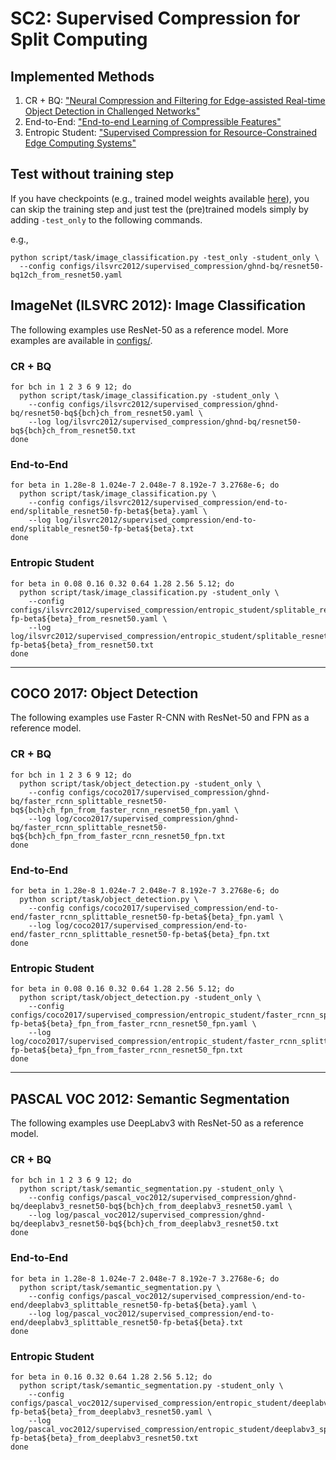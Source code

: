# SC2: Supervised Compression for Split Computing

## Implemented Methods
1. CR + BQ: ["Neural Compression and Filtering for Edge-assisted Real-time Object Detection in Challenged Networks"](https://arxiv.org/abs/2007.15818)
2. End-to-End: ["End-to-end Learning of Compressible Features"](https://arxiv.org/abs/2007.11797) 
3. Entropic Student: ["Supervised Compression for Resource-Constrained Edge Computing Systems"](https://openaccess.thecvf.com/content/WACV2022/html/Matsubara_Supervised_Compression_for_Resource-Constrained_Edge_Computing_Systems_WACV_2022_paper.html)

## Test without training step
If you have checkpoints (e.g., trained model weights available [here](https://github.com/yoshitomo-matsubara/sc2-benchmark#checkpoints)), 
you can skip the training step and just test the (pre)trained models simply by adding `-test_only` to the following commands.

e.g.,
```shell
python script/task/image_classification.py -test_only -student_only \
  --config configs/ilsvrc2012/supervised_compression/ghnd-bq/resnet50-bq12ch_from_resnet50.yaml
```

## ImageNet (ILSVRC 2012): Image Classification
The following examples use ResNet-50 as a reference model. More examples are available in [configs/](https://github.com/yoshitomo-matsubara/sc2-benchmark/tree/main/configs).

### CR + BQ
```shell
for bch in 1 2 3 6 9 12; do
  python script/task/image_classification.py -student_only \
    --config configs/ilsvrc2012/supervised_compression/ghnd-bq/resnet50-bq${bch}ch_from_resnet50.yaml \
    --log log/ilsvrc2012/supervised_compression/ghnd-bq/resnet50-bq${bch}ch_from_resnet50.txt
done
```

### End-to-End
```shell
for beta in 1.28e-8 1.024e-7 2.048e-7 8.192e-7 3.2768e-6; do 
  python script/task/image_classification.py \
    --config configs/ilsvrc2012/supervised_compression/end-to-end/splitable_resnet50-fp-beta${beta}.yaml \
    --log log/ilsvrc2012/supervised_compression/end-to-end/splitable_resnet50-fp-beta${beta}.txt
done
```

### Entropic Student
```shell
for beta in 0.08 0.16 0.32 0.64 1.28 2.56 5.12; do 
  python script/task/image_classification.py -student_only \
    --config configs/ilsvrc2012/supervised_compression/entropic_student/splitable_resnet50-fp-beta${beta}_from_resnet50.yaml \
    --log log/ilsvrc2012/supervised_compression/entropic_student/splitable_resnet50-fp-beta${beta}_from_resnet50.txt
done
```

---

## COCO 2017: Object Detection
The following examples use Faster R-CNN with ResNet-50 and FPN as a reference model.

### CR + BQ

```shell
for bch in 1 2 3 6 9 12; do
  python script/task/object_detection.py -student_only \
    --config configs/coco2017/supervised_compression/ghnd-bq/faster_rcnn_splittable_resnet50-bq${bch}ch_fpn_from_faster_rcnn_resnet50_fpn.yaml \
    --log log/coco2017/supervised_compression/ghnd-bq/faster_rcnn_splittable_resnet50-bq${bch}ch_fpn_from_faster_rcnn_resnet50_fpn.txt
done
```

### End-to-End
```shell
for beta in 1.28e-8 1.024e-7 2.048e-7 8.192e-7 3.2768e-6; do 
  python script/task/object_detection.py \
    --config configs/coco2017/supervised_compression/end-to-end/faster_rcnn_splittable_resnet50-fp-beta${beta}_fpn.yaml \
    --log log/coco2017/supervised_compression/end-to-end/faster_rcnn_splittable_resnet50-fp-beta${beta}_fpn.txt
done
```

### Entropic Student
```shell
for beta in 0.08 0.16 0.32 0.64 1.28 2.56 5.12; do 
  python script/task/object_detection.py -student_only \
    --config configs/coco2017/supervised_compression/entropic_student/faster_rcnn_splittable_resnet50-fp-beta${beta}_fpn_from_faster_rcnn_resnet50_fpn.yaml \
    --log log/coco2017/supervised_compression/entropic_student/faster_rcnn_splittable_resnet50-fp-beta${beta}_fpn_from_faster_rcnn_resnet50_fpn.txt
done
```

---

## PASCAL VOC 2012: Semantic Segmentation
The following examples use DeepLabv3 with ResNet-50 as a reference model.

### CR + BQ

```shell
for bch in 1 2 3 6 9 12; do
  python script/task/semantic_segmentation.py -student_only \ 
    --config configs/pascal_voc2012/supervised_compression/ghnd-bq/deeplabv3_resnet50-bq${bch}ch_from_deeplabv3_resnet50.yaml \
    --log log/pascal_voc2012/supervised_compression/ghnd-bq/deeplabv3_resnet50-bq${bch}ch_from_deeplabv3_resnet50.txt
done
```

### End-to-End
```shell
for beta in 1.28e-8 1.024e-7 2.048e-7 8.192e-7 3.2768e-6; do 
  python script/task/semantic_segmentation.py \
    --config configs/pascal_voc2012/supervised_compression/end-to-end/deeplabv3_splittable_resnet50-fp-beta${beta}.yaml \
    --log log/pascal_voc2012/supervised_compression/end-to-end/deeplabv3_splittable_resnet50-fp-beta${beta}.txt
done
```

### Entropic Student
```shell
for beta in 0.16 0.32 0.64 1.28 2.56 5.12; do 
  python script/task/semantic_segmentation.py -student_only \
    --config configs/pascal_voc2012/supervised_compression/entropic_student/deeplabv3_splittable_resnet50-fp-beta${beta}_from_deeplabv3_resnet50.yaml \
    --log log/pascal_voc2012/supervised_compression/entropic_student/deeplabv3_splittable_resnet50-fp-beta${beta}_from_deeplabv3_resnet50.txt
done
```
